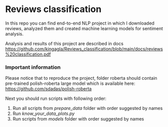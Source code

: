 # Reviews classification

In this repo you can find end-to-end NLP project in which I downloaded reviews, analyzed them and created machine 
learning models for sentiment analysis.   

Analysis and results of this project are described in docs 
https://github.com/kingagla/Reviews_classification/blob/main/docs/reviews%20classification.pdf

### Important information
Please notice that to reproduce the project, folder roberta should contain pre-trained polish-roberta large model which
 is available here:
https://github.com/sdadas/polish-roberta

Next you should run scripts with following order:

1. Run all scripts from *prepare_data* folder with order suggested by names
2. Run *know_your_data_plots.py*
3. Run scripts from *models* folder with order suggested by names